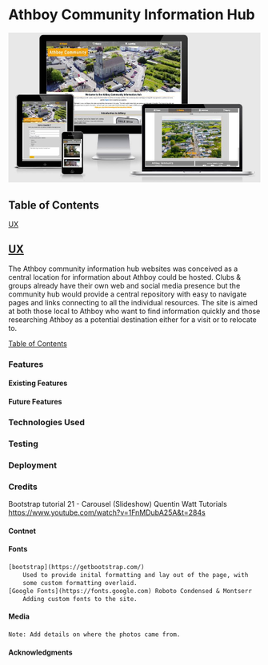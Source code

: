 # **Athboy Community Information Hub** 
<img src="/development_assets/athboy_community_hub.jpg">

## Table of Contents
[UX](#UX)
## **<ins>UX</ins>**
The Athboy community information hub websites was conceived as a central location for information about Athboy could be hosted. Clubs & groups 
already have their own web and social media presence but the community hub would provide a central repository with easy to navigate pages and 
links connecting to all the individual resources. The site is aimed at both those local to Athboy who want to find information quickly and 
those researching Athboy as a potential destination either for a visit or to relocate to. 


[Table of Contents](#contents)


### Features
#### Existing Features
#### Future Features

### Technologies Used
### Testing
### Deployment
### Credits
Bootstrap tutorial 21 - Carousel (Slideshow)
     Quentin Watt Tutorials https://www.youtube.com/watch?v=1FnMDubA25A&t=284s


#### Contnet
#### Fonts
    [bootstrap](https://getbootstrap.com/)
        Used to provide inital formatting and lay out of the page, with
        some custom formatting overlaid. 
    [Google Fonts](https://fonts.google.com) Roboto Condensed & Montserr
        Adding custom fonts to the site.
#### Media
    Note: Add details on where the photos came from.
#### Acknowledgments

